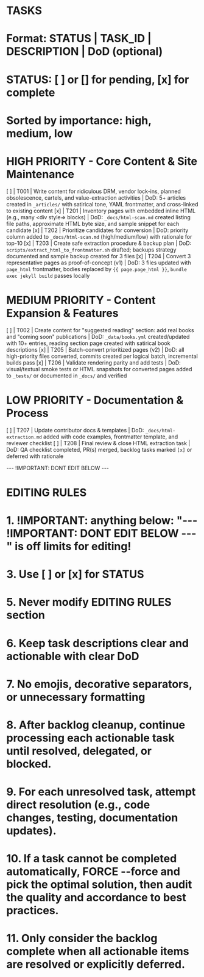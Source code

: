 # TASKS
# Format: STATUS | TASK_ID | DESCRIPTION | DoD (optional)
# STATUS: [ ] or [] for pending, [x] for complete
# Sorted by importance: high, medium, low

# HIGH PRIORITY - Core Content & Site Maintenance
[ ] | T001 | Write content for ridiculous DRM, vendor lock-ins, planned obsolescence, cartels, and value-extraction activities | DoD: 5+ articles created in `_articles/` with satirical tone, YAML frontmatter, and cross-linked to existing content
[x] | T201 | Inventory pages with embedded inline HTML (e.g., many <div style=> blocks) | DoD: `_docs/html-scan.md` created listing file paths, approximate HTML byte size, and sample snippet for each candidate
[x] | T202 | Prioritize candidates for conversion | DoD: priority column added to `_docs/html-scan.md` (high/medium/low) with rationale for top-10
[x] | T203 | Create safe extraction procedure & backup plan | DoD: `scripts/extract_html_to_frontmatter.sh` drafted; backups strategy documented and sample backup created for 3 files
[x] | T204 | Convert 3 representative pages as proof-of-concept (v1) | DoD: 3 files updated with `page_html` frontmatter, bodies replaced by `{{ page.page_html }}`, `bundle exec jekyll build` passes locally

# MEDIUM PRIORITY - Content Expansion & Features
[ ] | T002 | Create content for "suggested reading" section: add real books and "coming soon" publications | DoD: `_data/books.yml` created/updated with 10+ entries, reading section page created with satirical book descriptions
[x] | T205 | Batch-convert prioritized pages (v2) | DoD: all high-priority files converted, commits created per logical batch, incremental builds pass
[x] | T206 | Validate rendering parity and add tests | DoD: visual/textual smoke tests or HTML snapshots for converted pages added to `_tests/` or documented in `_docs/` and verified

# LOW PRIORITY - Documentation & Process
[ ] | T207 | Update contributor docs & templates | DoD: `_docs/html-extraction.md` added with code examples, frontmatter template, and reviewer checklist
[ ] | T208 | Final review & close HTML extraction task | DoD: QA checklist completed, PR(s) merged, backlog tasks marked `[x]` or deferred with rationale


--- !IMPORTANT: DONT EDIT BELOW ---
# EDITING RULES
# 1. !IMPORTANT: anything below: "--- !IMPORTANT: DONT EDIT BELOW ---" is off limits for editing!
# 3. Use [ ] or [x] for STATUS
# 5. Never modify EDITING RULES section
# 6. Keep task descriptions clear and actionable with clear DoD
# 7. No emojis, decorative separators, or unnecessary formatting
# 8. After backlog cleanup, continue processing each actionable task until resolved, delegated, or blocked.
# 9. For each unresolved task, attempt direct resolution (e.g., code changes, testing, documentation updates).
# 10. If a task cannot be completed automatically, FORCE --force and pick the optimal solution, then audit the quality and accordance to best practices.
# 11. Only consider the backlog complete when all actionable items are resolved or explicitly deferred.


